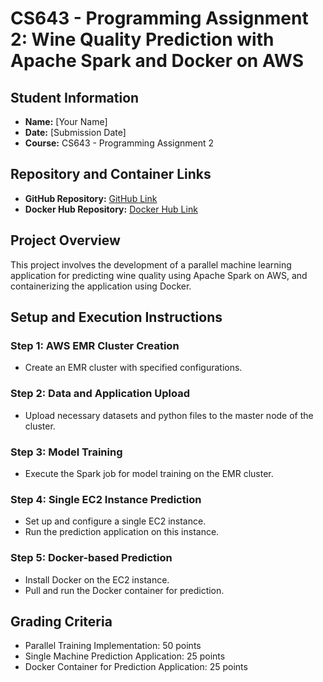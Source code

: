 # CS643 - Programming Assignment 2: Wine Quality Prediction with Apache Spark and Docker on AWS

## Student Information
- **Name:** [Your Name]
- **Date:** [Submission Date]
- **Course:** CS643 - Programming Assignment 2

## Repository and Container Links
- **GitHub Repository:** [GitHub Link](https://github.com/[YourGitHubUsername]/[YourRepository])
- **Docker Hub Repository:** [Docker Hub Link](https://hub.docker.com/r/[YourDockerUsername]/[YourDockerRepository])

## Project Overview
This project involves the development of a parallel machine learning application for predicting wine quality using Apache Spark on AWS, and containerizing the application using Docker.

## Setup and Execution Instructions

### Step 1: AWS EMR Cluster Creation
- Create an EMR cluster with specified configurations.

### Step 2: Data and Application Upload
- Upload necessary datasets and python files to the master node of the cluster.

### Step 3: Model Training
- Execute the Spark job for model training on the EMR cluster.

### Step 4: Single EC2 Instance Prediction
- Set up and configure a single EC2 instance.
- Run the prediction application on this instance.

### Step 5: Docker-based Prediction
- Install Docker on the EC2 instance.
- Pull and run the Docker container for prediction.

## Grading Criteria
- Parallel Training Implementation: 50 points
- Single Machine Prediction Application: 25 points
- Docker Container for Prediction Application: 25 points
